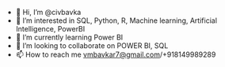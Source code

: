 - 👋 Hi, I’m @civbavka
- 👀 I’m interested in SQL, Python, R, Machine learning, Artificial Intelligence, PowerBI
- 🌱 I’m currently learning Power BI
- 💞️ I’m looking to collaborate on POWER BI, SQL
- 📫 How to reach me vmbavkar7@gmail.com/+918149989289

<!---
civbavka/civbavka is a ✨ special ✨ repository because its `README.md` (this file) appears on your GitHub profile.
You can click the Preview link to take a look at your changes.
--->
